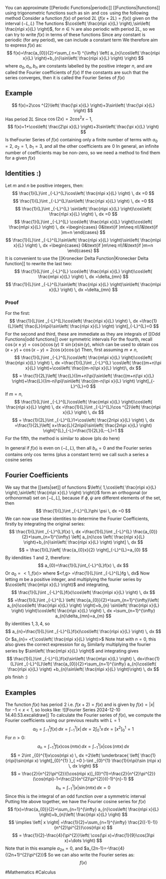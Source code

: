 You can approximate [[Periodic Functions|periodic]] [[Functions|functions]] using trigonometric functions such as $\sin$ and $\cos$ using the following method
Consider a function $f(x)$ of period $2L$ ($f(x+2L)=f(x)$) given on the interval $(-L,L)$ The functions $\cos\left( \frac{n\pi x}{L} \right),\sin\left( \frac{n\pi x}{L} \right)$, for $n\in\mathbb{N}$ are also periodic with period $2L$, so we can try to write $f(x)$ in terms of these functions
Since any constant is periodic (for any period), we can include a constant term
We therefore aim to express $f(x)$ as:
$$
f(x)=\frac{a_{0}}{2}+\sum_{ n=1} ^{\infty}  \left( a_{n}\cos\left( \frac{n\pi x}{L} \right)+b_{n}\sin\left( \frac{n\pi x}{L} \right) \right)
$$
where $a_{0},a_{n},b_{n}$ are constants labelled by the positive integer $n$, and are called the Fourier coefficients of $f(x)$
If the constants are such that the series converges, then it is called the Fourier Series of $f(x)$
## Example
$$
f(x)=2\cos ^{2}\left( \frac{\pi x}{L} \right)+3\sin\left( \frac{\pi x}{L} \right)
$$
Has period $2L$
Since $\cos(2x)=2\cos ^{2}x-1$,
$$
f(x)=1+\cos\left( \frac{2\pi x}{L} \right)+3\sin\left( \frac{\pi x}{L} \right)
$$
Is theFourier Series of $f(x)$ containing only a finite number of terms with $a_{0}=2$, $a_{2}=1$, $b_{1}=3$, and all the other coefficients are $\hspace{0pt}0$
In general, an infinite number of coefficients may be non-zero, so we need a method to find them for a given $f(x)$
## Identities :)
Let $m$ and $n$ be positive integers, then:
$$
\frac{1}{L}\int _{-L}^{L}\cos\left( \frac{n\pi x}{L} \right) \, dx =0
$$
$$
\frac{1}{L}\int _{-L}^{L}\sin\left( \frac{n\pi x}{L} \right) \, dx =0
$$
$$
\frac{1}{L}\int _{-L}^{L} \sin\left( \frac{n\pi x}{L} \right)\cos\left( \frac{n\pi x}{L} \right) \, dx =0
$$
$$
 \frac{1}{L}\int _{-L}^{L} \cos\left( \frac{n\pi x}{L} \right)\cos\left( \frac{m\pi x}{L} \right) \, dx =\begin{cases}
0&\text{if }m\neq n\\1&\text{if }m=n
\end{cases}
$$
$$
\frac{1}{L}\int _{-L}^{L}\sin\left( \frac{n\pi x}{L} \right)\sin\left( \frac{m\pi x}{L} \right) \, dx =\begin{cases}
0&\text{if }m\neq n\\1&\text{if }m=n
\end{cases}
$$
It is convenient to use the [[Kronecker Delta Function|Kronecker Delta function]] to rewrite the last two:
$$
 \frac{1}{L}\int _{-L}^{L} \cos\left( \frac{n\pi x}{L} \right)\cos\left( \frac{m\pi x}{L} \right) \, dx =\delta_{mn}
$$
$$
\frac{1}{L}\int _{-L}^{L}\sin\left( \frac{n\pi x}{L} \right)\sin\left( \frac{m\pi x}{L} \right) \, dx =\delta_{mn}
$$
### Proof
For the first:
$$
\frac{1}{L}\int _{-L}^{L}\cos\left( \frac{n\pi x}{L} \right) \, dx =\frac{1}{L}\left[ \frac{L}{n\pi}\sin\left( \frac{n\pi x}{L} \right) \right]_{-L}^{L}=0
$$
For the second and third, these are immediate as they are integrals of [[Odd Functions|odd functions]] over symmetric intervals
For the fourth, recall $\cos(x\pm y)=\cos(x)\cos(y)\mp \sin(x)\sin(y)$, which can be used to obtain $\cos(x+y)+\cos(x-y)=2\cos(x)\cos(y)$
Then, first assuming $m\neq n$,
$$
\frac{1}{L}\int _{-L}^{L}\cos\left( \frac{m\pi x}{L} \right)\cos\left( \frac{n\pi x}{L} \right) \, dx =\frac{1}{L}\int _{-L}^{L} \cos\left( \frac{(m+n)\pi x}{L} \right)+\cos\left( \frac{(m-n)\pi x}{L} \right)\, dx 
$$
$$
= \frac{1}{2L}\left[ \frac{L}{(m+n)\pi}\sin\left( \frac{(m+n)\pi x}{L} \right)+\frac{L}{(m-n)\pi}\sin\left( \frac{(m-n)\pi x}{L} \right) \right]_{-L}^{L}=0
$$
If $m=n$,
$$
\frac{1}{L}\int _{-L}^{L}\cos\left( \frac{m\pi x}{L} \right)\cos\left( \frac{n\pi x}{L} \right) \, dx =\frac{1}{L}\int _{-L}^{L}\cos ^{2}\left( \frac{n\pi x}{L} \right) \, dx
$$
$$
= \frac{1}{2L}\int _{-L}^{L}1+\cos\left( \frac{2n\pi x}{L} \right) \, dx =\frac{1}{2L}\left[ x+\frac{L}{2n\pi}\sin\left( \frac{2n\pi x}{L} \right) \right]^{L}_{-L}=\frac{1}{2L}(L--L)=1 
$$
For the fifth, the method is similar to above (pls do here)

In general if $f(x)$ is even on $(-L,L)$, then all $b_{n}=0$ and the Fourier series contains only $\cos$ terms (plus a constant term) we call such a series a cosine series
## Fourier Coefficients
We say that the [[sets|set]] of functions $\left\{  1,\cos\left( \frac{n\pi x}{L} \right),\sin\left( \frac{n\pi x}{L} \right)  \right\}$ form an orthogonal (or orthonormal) set on $[-L,L]$, because if $\phi,\psi$ are different elements of the set, then 
$$
\frac{1}{L}\int _{-L}^{L}\phi \psi \, dx =0
$$
We can now use these identities to determine the Fourier Coefficients, firstly by integrating the original series:
$$
\frac{1}{L}\int _{-L}^{L}f(x) \, dx =\frac{1}{L}\int _{-L}^{L} \frac{a_{0}}{2}+\sum_{n=1}^{\infty} \left[ a_{n}\cos \left( \frac{n\pi x}{L} \right)+b_{n}\sin\left( \frac{n\pi x}{L} \right) \right]  \, dx 
$$
$$
= \frac{1}{L}\left[ \frac{a_{0}x}{2} \right]_{-L}^{L}=a_{0}
$$
By idendities $\hspace{0pt}1$ and $\hspace{0pt}2$, therefore:
$$
a_{0}=\frac{1}{L}\int_{-L}^{L}f(x)  \, dx 
$$
Or $a_{0}=<1,f(x)>$ where $<f,g> =\frac{1}{L}\int _{-L}^{L}fg \, dx$
Now letting $m$ be a positive integer, and multiplying the fourier series by $\cos\left( \frac{m\pi x}{L} \right)$ and integrating,
$$
\frac{1}{L}\int _{-L}^{L}f(x)\cos\left( \frac{m\pi x}{L} \right) \, dx 
$$
$$
 =\frac{1}{L}\int _{-L}^{L} \left( \frac{a_{0}}{2}+\sum_{n=1}^{\infty}\left( a_{n}\cos\left( \frac{n\pi x}{L} \right) \right)+b_{n} \sin\left( \frac{n\pi x}{L} \right)  \right)\cos\left( \frac{n\pi x}{L} \right) \, dx =\sum_{n=1}^{\infty} a_{n}\delta_{mn}=a_{m} 
$$
By identities $1,3,4$, so
$$
a_{n}=\frac{1}{L}\int _{-L}^{L}f(x)\cos\left( \frac{n\pi x}{L} \right) \, dx 
$$
Or $a_{n}= <f,\cos\left( \frac{n\pi x}{L} \right)>$
Note htat with $n=0$, this also gives the correct expression for $a_{0}$
Similarly multiplying the fourier series by $\sin\left( \frac{m\pi x}{L} \right)$ and integrating gives
$$
\frac{1}{L}\int _{-L}^{L}f(x)\sin\left( \frac{m\pi x}{L} \right) \, dx=\frac{1}{L}\int _{-L}^{L}\left( \frac{a_{0}}{2}+\sum_{n=1}^{\infty} a_{n}\cos\left( \frac{n\pi x}{L} \right) +b_{n}\sin\left( \frac{n\pi x}{L} \right)\right) \, dx 
$$
pls finish :)

## Examples
The function $f(x)$ has period $\hspace{0pt}2$ i.e. $f(x+2)=f(x)$ and is given by $f(x)=|x|$ for $-1<x<1$, so looks like:
![[Fourier Series 2024-12-10 14.40.53.excalidraw]]
To calculate the Fourier series of $f(x)$, we compute the Fourier coefficients using our previous results with $L=1$
$$
a_{0}=\int _{-1}^{1}f(x) \, dx =\int _{-1}^{1}\left| x \right|  \, dx =2\int _{0}^{1}x \, dx =[x^{2}]_{0}^{1}=1
$$
For $n>0$:
$$
a_{n}=\int _{-1}^{1}f(x)\cos(n\pi x) \, dx =\int _{-1}^{1}\left| x \right| \cos(n\pi x) \, dx 
$$
$$
= 2\int _{0}^{1}x\cos(n\pi x) \, dx =2\left( \underbrace{ \left[ \frac{1}{n\pi}\sin(n\pi x) \right]_{0}^{1} }_{ =0 }-\int _{0}^{1} \frac{1}{n\pi}\sin (n\pi x) \, dx  \right)
$$
$$
= \frac{2}{n^{2}\pi^{2}}[\cos(n\pi x)]_{0}^{1}=\frac{2}{n^{2}\pi^{2}}(\cos(n\pi)-1=\frac{2}{n^{2}\pi^{2}}((-1)^{n}-1)
$$
$$
b_{n}=\int _{-1}^{1}\left| x \right| \sin(n\pi x) \, dx =0
$$
Since this is the integral of an odd function over a symmetric interval
Putting hte above together, we have the Fourier cosine series for $f(x)$
$$
f(x)=\frac{a_{0}}{2}+\sum_{n=1}^{\infty} a_{n}\cos\left( \frac{n\pi x}{L} \right)+b_{n}\left( \frac{n\pi x}{L} \right) 
$$
$$
\implies \left| x \right| =\frac{1}{2}+\sum_{n=1}^{\infty} \frac{2((-1)-1)}{n^{2}\pi^{2}}\cos(n\pi x)
$$
$$
= \frac{1}{2}-\frac{4}{\pi^{2}}\left( \cos(\pi x)+\frac{1}{9}\cos(3\pi x)+\dots \right)
$$
Note that in this example $a_{2n}=0$, and $a_{2n-1}=-\frac{4}{(2n+1)^{2}\pi^{2}}$
So we can also write the Fourier series as:
$$
f(x)
$$


#Mathematics #Calculus 